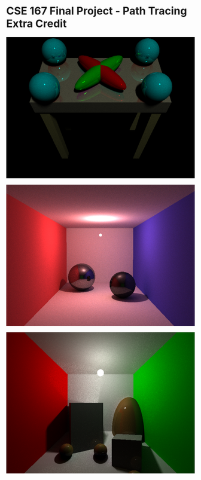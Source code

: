 # CSE 167 Final Project - Path Tracing Extra Credit

![scene4 path](images/scene4-path.png)

![cornell box](images/cornell.png)

![scene6 path](images/scene6-path.png)

